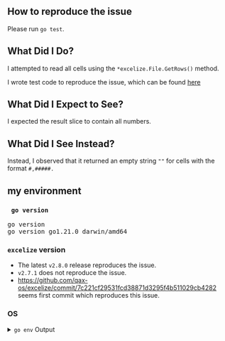 ## How to reproduce the issue

Please run `go test`.

## What Did I Do?

I attempted to read all cells using the `*excelize.File.GetRows()` method.

I wrote test code to reproduce the issue, which can be found [here](https://github.com/nobishino/reproduce-excelize)

## What Did I Expect to See?

I expected the result slice to contain all numbers.

## What Did I See Instead?

Instead, I observed that it returned an empty string `""` for cells with the format `#,#####.`

## my environment

### ` go version`

<pre>
go version
go version go1.21.0 darwin/amd64
</pre>

### `excelize` version

- The latest `v2.8.0` release reproduces the issue.
- `v2.7.1` does not reproduce the issue.
- https://github.com/qax-os/excelize/commit/7c221cf29531fcd38871d3295f4b511029cb4282 seems first commit which reproduces this issue.

### OS

<details><summary><code>go env</code> Output</summary><br><pre>
go env
GO111MODULE=''
GOARCH='amd64'
GOHOSTARCH='amd64'
GOHOSTOS='darwin'
</pre></details>
